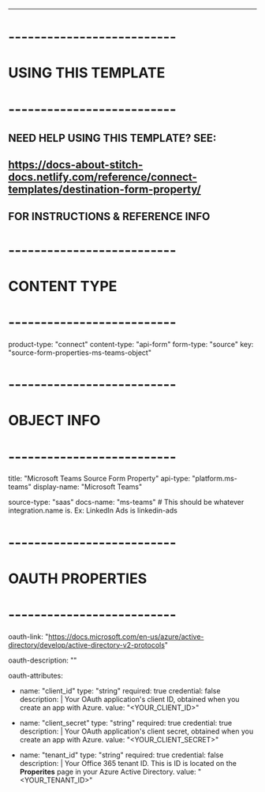 ---
# -------------------------- #
#     USING THIS TEMPLATE    #
# -------------------------- #

## NEED HELP USING THIS TEMPLATE? SEE:
## https://docs-about-stitch-docs.netlify.com/reference/connect-templates/destination-form-property/
## FOR INSTRUCTIONS & REFERENCE INFO


# -------------------------- #
#        CONTENT TYPE        #
# -------------------------- #

product-type: "connect"
content-type: "api-form"
form-type: "source"
key: "source-form-properties-ms-teams-object"


# -------------------------- #
#        OBJECT INFO         #
# -------------------------- #

title: "Microsoft Teams Source Form Property"
api-type: "platform.ms-teams"
display-name: "Microsoft Teams"

source-type: "saas"
docs-name: "ms-teams" # This should be whatever integration.name is. Ex: LinkedIn Ads is linkedin-ads


# -------------------------- #
#       OAUTH PROPERTIES     #
# -------------------------- #

oauth-link: "https://docs.microsoft.com/en-us/azure/active-directory/develop/active-directory-v2-protocols"

oauth-description: ""

oauth-attributes:
  - name: "client_id"
    type: "string"
    required: true
    credential: false
    description: |
      Your OAuth application's client ID, obtained when you create an app with Azure.
    value: "<YOUR_CLIENT_ID>"

  - name: "client_secret"
    type: "string"
    required: true
    credential: true
    description: |
      Your OAuth application's client secret, obtained when you create an app with Azure.
    value: "<YOUR_CLIENT_SECRET>"

  - name: "tenant_id"
    type: "string"
    required: true
    credential: false
    description: |
      Your Office 365 tenant ID. This is ID is located on the **Properites** page in your Azure Active Directory.
    value: "<YOUR_TENANT_ID>"